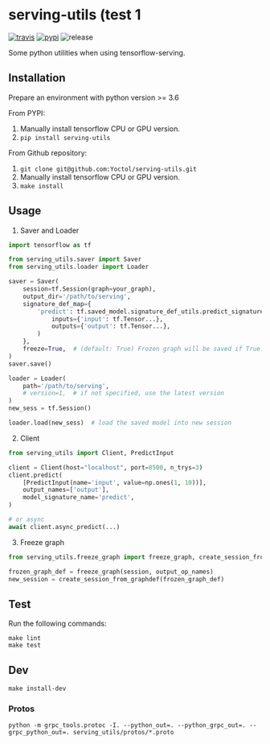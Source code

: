 # serving-utils (test 1

[![travis][travis-image]][travis-url]
[![pypi][pypi-image]][pypi-url]
![release][release-image]

[travis-image]: https://travis-ci.org/Yoctol/serving-utils.svg?branch=master
[travis-url]: https://travis-ci.org/Yoctol/serving-utils
[pypi-image]: https://img.shields.io/pypi/v/serving-utils.svg?style=flat
[pypi-url]: https://pypi.python.org/pypi/serving-utils
[release-image]: https://img.shields.io/github/release/Yoctol/serving-utils.svg


Some python utilities when using tensorflow-serving.


## Installation

Prepare an environment with python version >= 3.6

From PYPI:
1. Manually install tensorflow CPU or GPU version.
2. `pip install serving-utils`

From Github repository:
1. `git clone git@github.com:Yoctol/serving-utils.git`
2. Manually install tensorflow CPU or GPU version.
3. `make install`


## Usage

1. Saver and Loader
```python
import tensorflow as tf

from serving_utils.saver import Saver
from serving_utils.loader import Loader

saver = Saver(
    session=tf.Session(graph=your_graph),
    output_dir='/path/to/serving',
    signature_def_map={
        'predict': tf.saved_model.signature_def_utils.predict_signature_def(
            inputs={'input': tf.Tensor...},
            outputs={'output': tf.Tensor...},
        )
    },
    freeze=True,  # (default: True) Frozen graph will be saved if True.
)
saver.save()

loader = Loader(
    path='/path/to/serving',
    # version=1,  # if not specified, use the latest version
)
new_sess = tf.Session()

loader.load(new_sess)  # load the saved model into new session
```

2. Client
```python
from serving_utils import Client, PredictInput

client = Client(host="localhost", port=8500, n_trys=3)
client.predict(
    [PredictInput(name='input', value=np.ones(1, 10))],
    output_names=['output'],
    model_signature_name='predict',
)

# or async
await client.async_predict(...)
```

3. Freeze graph
```python
from serving_utils.freeze_graph import freeze_graph, create_session_from_graphdef

frozen_graph_def = freeze_graph(session, output_op_names)
new_session = create_session_from_graphdef(frozen_graph_def)
```


## Test

Run the following commands:
```
make lint
make test
```


## Dev

```
make install-dev
```

### Protos

```
python -m grpc_tools.protoc -I. --python_out=. --python_grpc_out=. --grpc_python_out=. serving_utils/protos/*.proto
```
